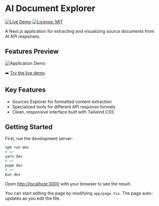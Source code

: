 # AI Document Explorer

[![Live Demo](https://img.shields.io/badge/demo-live-brightgreen)](https://ai-doc-explorer.netlify.app/)
[![License: MIT](https://img.shields.io/badge/License-MIT-blue.svg)](https://opensource.org/licenses/MIT)

A Next.js application for extracting and visualizing source documents from AI API responses.

## Features Preview

![Application Demo](https://github.com/bibinprathap/ai-doc-explorer/blob/master/AI-document-Sources-explorer.gif?raw=true)

➡️ [Try the live demo](https://ai-doc-explorer.netlify.app/)

## Key Features
- Sources Explorer for formatted content extraction
- Specialized tools for different API response formats
- Clean, responsive interface built with Tailwind CSS 

## Getting Started

First, run the development server:

```bash
npm run dev
# or
yarn dev
# or
pnpm dev
# or
bun dev
```

Open [http://localhost:3000](http://localhost:3000) with your browser to see the result.

You can start editing the page by modifying `app/page.tsx`. The page auto-updates as you edit the file.